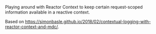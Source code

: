 Playing around with Reactor Context to keep certain request-scoped information available in a reactive context.

Based on https://simonbasle.github.io/2018/02/contextual-logging-with-reactor-context-and-mdc/.
